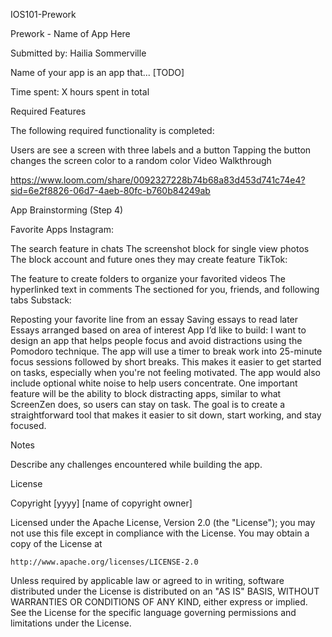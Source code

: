 IOS101-Prework

Prework - Name of App Here

Submitted by: Hailia Sommerville

Name of your app is an app that... [TODO]

Time spent: X hours spent in total

Required Features

The following required functionality is completed:

 Users are see a screen with three labels and a button
 Tapping the button changes the screen color to a random color
Video Walkthrough

https://www.loom.com/share/0092327228b74b68a83d453d741c74e4?sid=6e2f8826-06d7-4aeb-80fc-b760b84249ab

App Brainstorming (Step 4)

Favorite Apps Instagram:

The search feature in chats
The screenshot block for single view photos
The block account and future ones they may create feature
TikTok:

The feature to create folders to organize your favorited videos
The hyperlinked text in comments
The sectioned for you, friends, and following tabs
Substack:

Reposting your favorite line from an essay
Saving essays to read later
Essays arranged based on area of interest
App I’d like to build: I want to design an app that helps people focus and avoid distractions using the Pomodoro technique. The app will use a timer to break work into 25-minute focus sessions followed by short breaks. This makes it easier to get started on tasks, especially when you're not feeling motivated. The app would also include optional white noise to help users concentrate. One important feature will be the ability to block distracting apps, similar to what ScreenZen does, so users can stay on task. The goal is to create a straightforward tool that makes it easier to sit down, start working, and stay focused.

Notes

Describe any challenges encountered while building the app.

License

Copyright [yyyy] [name of copyright owner]

Licensed under the Apache License, Version 2.0 (the "License");
you may not use this file except in compliance with the License.
You may obtain a copy of the License at

    http://www.apache.org/licenses/LICENSE-2.0

Unless required by applicable law or agreed to in writing, software
distributed under the License is distributed on an "AS IS" BASIS,
WITHOUT WARRANTIES OR CONDITIONS OF ANY KIND, either express or implied.
See the License for the specific language governing permissions and
limitations under the License.
